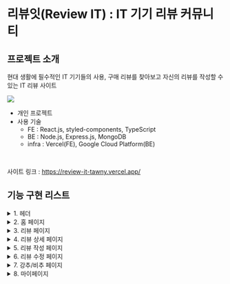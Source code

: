 # 리뷰잇(Review IT) : IT 기기 리뷰 커뮤니티

## 프로젝트 소개
현대 생활에 필수적인 IT 기기들의 사용, 구매 리뷰를 찾아보고 자신의 리뷰를 작성할 수 있는 IT 리뷰 사이트<br>

<img src="https://github.com/Jaeuk4515/ReviewIT_front/assets/112686037/0f7e5525-96fd-4416-b050-d52fd5601db4" /><br>

- 개인 프로젝트
- 사용 기술
  - FE : React.js, styled-components, TypeScript
  - BE : Node.js, Express.js, MongoDB
  - infra : Vercel(FE), Google Cloud Platform(BE)
  
<br>

사이트 링크 : https://review-it-tawny.vercel.app/

## 기능 구현 리스트
<details>
  <summary>1. 헤더</summary>
  <img src="https://github.com/Jaeuk4515/ReviewIT_front/assets/112686037/dfe1a170-cec3-4ba1-b765-bd2e4e363cf4" />
  <img src="https://github.com/Jaeuk4515/ReviewIT_front/assets/112686037/554c6d93-77e8-4b1a-976a-2972eb807567" />

  #### 로그인/회원가입
  <img src="https://github.com/Jaeuk4515/ReviewIT_front/assets/112686037/e3f182c0-eb52-489f-af23-dfd535abae9d" />
  <img src="https://github.com/Jaeuk4515/ReviewIT_front/assets/112686037/1a43fb18-88b6-4013-843f-d4f7be9103fd" />

  #### 화이트모드/다크모드 전환
  <img src="https://github.com/Jaeuk4515/ReviewIT_front/assets/112686037/44640863-2a70-42d6-8562-a47d57f1e1f7" />
  <img src="https://github.com/Jaeuk4515/ReviewIT_front/assets/112686037/9db295d9-4932-4d76-95f2-990a2ee3b020" />
  헤더의 모드 전환 버튼을 눌러 화이트모드 or 다크모드 변환 가능  
</details>

<details>
  <summary>2. 홈 페이지</summary>
  <img src="https://github.com/Jaeuk4515/ReviewIT_front/assets/112686037/4ccfa18a-b430-4e2f-9bba-74f3058b7616" />
  <img src="https://github.com/Jaeuk4515/ReviewIT_front/assets/112686037/ba9ef928-9257-41a6-9412-567d8794886e" />
  
  #### 리뷰
  - 리뷰 페이지로 이동하는 "전체 리뷰" 버튼과 사이트에 존재하는 리뷰 제품의 카테고리 네비게이션 바
  - 카테고리 버튼을 클릭하면 해당 카테고리가 선택된 리뷰 페이지로 이동
  - 좌/우 버튼을 클릭해 카데고리 네비게이션 바 이동 가능
    
  #### 베스트 리뷰
  - 좋아요 수 상위 20개의 리뷰
  - 좌/우 버튼을 클릭해 이동 가능한 가로 슬라이드
  - 슬라이드 내의 썸네일(리뷰 정보) 클릭 시 해당 리뷰 상세 페이지로 이동

  #### 추천 비추천
  - 추천 : 별점이 5점인 리뷰
  - 비추천 : 별점이 1점인 리뷰
  - 클릭시 추천 리뷰 페이지/비추천 리뷰 페이지로 이동
</details>

<details>
  <summary>3. 리뷰 페이지</summary>
  <img src="https://github.com/Jaeuk4515/ReviewIT_front/assets/112686037/62b51cd1-90df-4c71-805b-9f8022242377" />
  <img src="https://github.com/Jaeuk4515/ReviewIT_front/assets/112686037/67c7ad2b-98c8-4e00-ad2e-299f84b170f7" />
  <br>

  #### 리뷰 검색
  - 원하는 키워드로 리뷰 검색
  - 검색창의 x 버튼을 클릭하거나 검색어를 지우고 검색 시 다시 전체 리뷰로 전환
  <img src="https://github.com/Jaeuk4515/ReviewIT_front/assets/112686037/69fc0fd4-62cd-406f-b7e3-238e74406da0" />
    
  #### 카테고리별 분류
  - 카테고리 버튼 클릭 시 해당 카테고리 제품의 리뷰들로 필터링
  - 카테고리 버튼이 클릭된 상태에서 다시 클릭 시 필터링 해제되는 토글 형식
  <img src="https://github.com/Jaeuk4515/ReviewIT_front/assets/112686037/f50998f3-ff24-44ac-b581-f36be91567a9" />
  
  <br>
  
  - 리뷰 클릭 시 해당 리뷰 상세 페이지로 이동
</details>

<details>
  <summary>4. 리뷰 상세 페이지</summary>
  <img src="https://github.com/Jaeuk4515/ReviewIT_front/assets/112686037/3a07c00b-de0f-43ad-87bc-939d1627155e" />
  <img src="https://github.com/Jaeuk4515/ReviewIT_front/assets/112686037/190dd94d-ae29-41a6-b174-2796c534d1ce" /><br>

  #### 리뷰 제품 정보
  - "제품 보러 가기" 클릭 시 작성자가 지정한 해당 제품의 판매 페이지(쿠팡 등)로 이동
  - 리뷰 제품의 사진 확인 가능
  - 사진 클릭 시 사진 슬라이드 확대
  <img src="https://github.com/Jaeuk4515/ReviewIT_front/assets/112686037/88754b03-2201-434b-9d4b-4b0c70636a7c" />

  #### 좋아요
  - 좋아요를 누르면 좋아요 버튼의 하트 아이콘이 빨간색으로 변경
  - 이미 좋아요를 누른 리뷰면 하트 아이콘이 빨간색으로 나타남
  - 좋아요 버튼을 다시 눌러 좋아요 취소 가능. 하트 아이콘은 다시 회색으로 변경
  - 로그인 상태가 아니면 좋아요 불가능
  <img src="https://github.com/Jaeuk4515/ReviewIT_front/assets/112686037/02ecbcbb-f6a7-4f86-8855-164da781db29" />

  #### 댓글
  - 로그인 상태가 아니면 댓글 불가능
  <img src="https://github.com/Jaeuk4515/ReviewIT_front/assets/112686037/5db0d802-1794-41e2-9d30-ed3b135ed95b" />
  <img src="https://github.com/Jaeuk4515/ReviewIT_front/assets/112686037/81b1ebec-b323-4c44-b50c-54e3a8878c96" />

  <br>
  
  - 본인이 쓴 댓글은 휴지통 아이콘을 클릭하여 댓글 삭제 가능
  <img src="https://github.com/Jaeuk4515/ReviewIT_front/assets/112686037/16b99524-aca1-45dd-9305-9dcc4c9e4be8" />

  <br>

  - 본인이 쓴 리뷰는 수정/삭제 가능
  <img src="https://github.com/Jaeuk4515/ReviewIT_front/assets/112686037/2f2ddf92-9aca-45e4-bedf-0327995a80ff" />
  
</details>

<details>
  <summary>5. 리뷰 작성 페이지</summary>
  <img src="https://github.com/Jaeuk4515/ReviewIT_front/assets/112686037/5d7f6971-2d1f-4f6f-961d-5486e3b916b7" />
  <img src="https://github.com/Jaeuk4515/ReviewIT_front/assets/112686037/46fd3939-82fb-45ba-8b01-46543a515353" />

  #### 카테고리 선택
  <img src="https://github.com/Jaeuk4515/ReviewIT_front/assets/112686037/cbdac3f1-55a7-4d3e-a026-8f38e37bde6f" /><br>
  - 리뷰 제품의 카테고리를 지정

  #### 별점 선택
  <img src="https://github.com/Jaeuk4515/ReviewIT_front/assets/112686037/b21cc538-a594-4f12-9571-12786afb5982" /><br>
  - n번째 별모양 아이콘을 클릭하여 별점 n점 부여

  #### 이미지 업로드
  <img src="https://github.com/Jaeuk4515/ReviewIT_front/assets/112686037/38859f57-6c10-4de5-a75e-333d9649b112" /><br>
  - 최대 4개의 이미지 업로드 및 업로드한 이미지 미리보기
  - 미리보기 이미지 우측 상단의 X 버튼을 눌러 업로드 취소 가능
  - 기존에 업로드한 이미지를 유지한채 다시 이미지 업로드 가능
  
</details>

<details>
  <summary>6. 리뷰 수정 페이지</summary>
  <img src="https://github.com/Jaeuk4515/ReviewIT_front/assets/112686037/42962093-8c63-46a9-a70d-152461327968" />
  <img src="https://github.com/Jaeuk4515/ReviewIT_front/assets/112686037/09837bb9-07fb-4873-819e-c646d5d96f43" /><br>
  
  - 작성했던 리뷰의 내용이 채워져있는 수정 페이지
  - 원하는대로 내용 수정 가능
  
</details>

<details>
  <summary>7. 강추/비추 페이지</summary>
  
  #### 강추
  <img src="https://github.com/Jaeuk4515/ReviewIT_front/assets/112686037/b222fbcd-f030-4ec4-bb0f-eccd1443dfdd" />
  <img src="https://github.com/Jaeuk4515/ReviewIT_front/assets/112686037/04bf8115-a2d0-4124-b4a5-ff781eb0b88a" />

  #### 비추
  <img src="https://github.com/Jaeuk4515/ReviewIT_front/assets/112686037/d69dcf32-98d9-48cd-bb7a-6d7eeba28391" />
  <img src="https://github.com/Jaeuk4515/ReviewIT_front/assets/112686037/c7024f39-0d8e-4884-9618-0870ffbe0784" />
</details>

<details>
  <summary>8. 마이페이지</summary>
  <img src="https://github.com/Jaeuk4515/ReviewIT_front/assets/112686037/de37688f-91ce-4294-937f-f10bcd0f84e4" />
  <img src="https://github.com/Jaeuk4515/ReviewIT_front/assets/112686037/9eb136b8-5d41-4bf4-b60a-2ab6c5922e21" />

  #### 프로필 수정
  - 프로필 이미지 변경 or 초기화
  <img src="https://github.com/Jaeuk4515/ReviewIT_front/assets/112686037/2b3d0d32-fa6d-4bba-a093-90dbdd19636d" />
  <img src="https://github.com/Jaeuk4515/ReviewIT_front/assets/112686037/2eca637f-c19c-4ce3-9abb-9273339aa6d2" /><br>

  - 닉네임 변경

  #### 나의 활동 확인
  - 내가 쓴 리뷰
  <img src="https://github.com/Jaeuk4515/ReviewIT_front/assets/112686037/d7ffb8ae-48d4-49c0-a9fc-d1589f8ced7e" /><br>
  
  - 좋아요 한 리뷰
  <img src="https://github.com/Jaeuk4515/ReviewIT_front/assets/112686037/197e5262-237f-47ff-a581-0304f97ecb4a" /><br>
  
  - 내가 쓴 댓글
  <img src="https://github.com/Jaeuk4515/ReviewIT_front/assets/112686037/19af9b0c-b5eb-4ee3-bca8-cfccdf314b1a" /><br>

  리뷰나 댓글 클릭시 해당 리뷰 페이지로 이동
  
</details>
